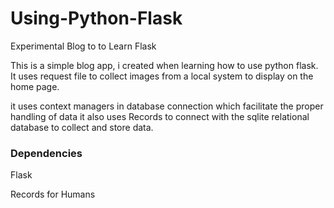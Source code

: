 # Using-Python-Flask
Experimental Blog to to Learn Flask

This is a simple blog app, i created when learning how to use python flask. It uses request file to collect images from a local system to display on the home page.

it uses context managers in database connection which facilitate the proper handling of data
it also uses Records to connect with the sqlite relational database to collect and store data.

### Dependencies
Flask

Records for Humans



